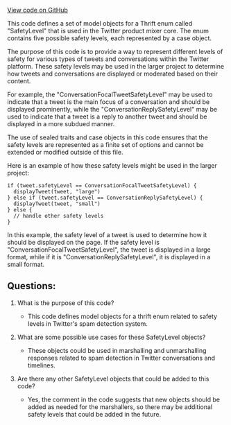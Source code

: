 [View code on GitHub](https://github.com/misbahsy/the-algorithm/product-mixer/core/src/main/scala/com/twitter/product_mixer/core/model/marshalling/response/rtf/safety_level/SafetyLevel.scala)

This code defines a set of model objects for a Thrift enum called "SafetyLevel" that is used in the Twitter product mixer core. The enum contains five possible safety levels, each represented by a case object. 

The purpose of this code is to provide a way to represent different levels of safety for various types of tweets and conversations within the Twitter platform. These safety levels may be used in the larger project to determine how tweets and conversations are displayed or moderated based on their content. 

For example, the "ConversationFocalTweetSafetyLevel" may be used to indicate that a tweet is the main focus of a conversation and should be displayed prominently, while the "ConversationReplySafetyLevel" may be used to indicate that a tweet is a reply to another tweet and should be displayed in a more subdued manner. 

The use of sealed traits and case objects in this code ensures that the safety levels are represented as a finite set of options and cannot be extended or modified outside of this file. 

Here is an example of how these safety levels might be used in the larger project:

```
if (tweet.safetyLevel == ConversationFocalTweetSafetyLevel) {
  displayTweet(tweet, "large")
} else if (tweet.safetyLevel == ConversationReplySafetyLevel) {
  displayTweet(tweet, "small")
} else {
  // handle other safety levels
}
```

In this example, the safety level of a tweet is used to determine how it should be displayed on the page. If the safety level is "ConversationFocalTweetSafetyLevel", the tweet is displayed in a large format, while if it is "ConversationReplySafetyLevel", it is displayed in a small format.
## Questions: 
 1. What is the purpose of this code?
    - This code defines model objects for a thrift enum related to safety levels in Twitter's spam detection system.

2. What are some possible use cases for these SafetyLevel objects?
    - These objects could be used in marshalling and unmarshalling responses related to spam detection in Twitter conversations and timelines.

3. Are there any other SafetyLevel objects that could be added to this code?
    - Yes, the comment in the code suggests that new objects should be added as needed for the marshallers, so there may be additional safety levels that could be added in the future.